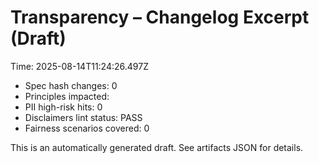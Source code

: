 # Transparency – Changelog Excerpt (Draft)

Time: 2025-08-14T11:24:26.497Z

- Spec hash changes: 0
- Principles impacted: 
- PII high-risk hits: 0
- Disclaimers lint status: PASS
- Fairness scenarios covered: 0

This is an automatically generated draft. See artifacts JSON for details.